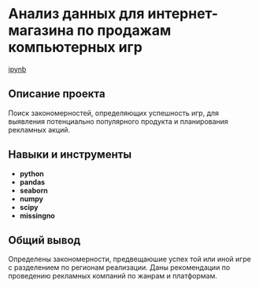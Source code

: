 # Анализ данных для интернет-магазина по продажам компьютерных игр


[ipynb](https://github.com/allenbext/Portfolio/blob/main/DA%20for%20a%20Computer%20Game%20Store/DA_for_a_Computer_Game_Store_(en).ipynb)

## Описание проекта

Поиск закономерностей, определяющих успешность игр, для выявления потенциально популярного продукта и планирования рекламных акций. 

## Навыки и инструменты

- **python**
- **pandas**
- **seaborn** 
- **numpy**
- **scipy**
- **missingno**

## Общий вывод

Определены закономерности, предвещаюшие успех той или иной игре с разделением по регионам реализации. Даны рекомендации по проведению рекламных компаний по жанрам и платформам.
